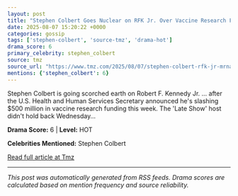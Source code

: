 ```yaml
---
layout: post
title: "Stephen Colbert Goes Nuclear on RFK Jr. Over Vaccine Research Funding Cuts"
date: 2025-08-07 15:20:22 +0000
categories: gossip
tags: ['stephen-colbert', 'source-tmz', 'drama-hot']
drama_score: 6
primary_celebrity: stephen_colbert
source: tmz
source_url: "https://www.tmz.com/2025/08/07/stephen-colbert-rfk-jr-mrna-vaccine-research-cuts/"
mentions: {'stephen_colbert': 6}
---
```


Stephen Colbert is going scorched earth on Robert F. Kennedy Jr. ... after the U.S. Health and Human Services Secretary announced he's slashing $500 million in vaccine research funding this week. The 'Late Show' host didn't hold back Wednesday&hellip;

**Drama Score:** 6 | **Level:** HOT

**Celebrities Mentioned:** Stephen Colbert

[Read full article at Tmz](https://www.tmz.com/2025/08/07/stephen-colbert-rfk-jr-mrna-vaccine-research-cuts/)

---
*This post was automatically generated from RSS feeds. Drama scores are calculated based on mention frequency and source reliability.*
